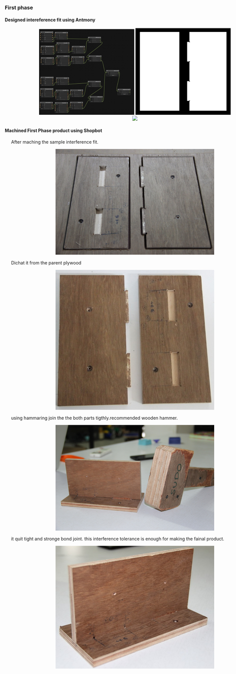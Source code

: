 <div style="width:800px; margin:0 auto;">


### First phase

#### Designed  intereference fit using Antmony
<div align="justify" style="margin-left:2.5%" style="margin-right:3%">


<center><img src="img/antimony/antimony4.png" width= "300"/> <img src="img/antimony/antimony2.png" width= "300"/></center>

<center><img src="img/project/antimony6.png" width= "500"/></center>

</div>

#### Machined First Phase product using Shopbot
<div align="justify" style="margin-left:2.5%" style="margin-right:3%">

After maching the sample interference fit.

<center><img src="img/project/7.JPG" width= "500"/></center>

Dichat it from the parent plywood
>
<center><img src="img/project/8.JPG" width= "500"/></center>

using hammaring join the the both parts tigthly.recommended wooden hammer. 


<center><img src="img/project/9.JPG" width= "500"/></center>

it quit tight and stronge bond joint. this interference tolerance is enough for making the fainal product.

<center><img src="img/project/10.JPG" width= "500"/></center>

</div>
 </div>